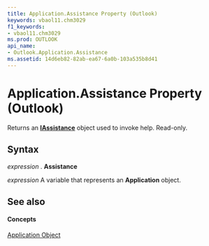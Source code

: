 ```yaml
---
title: Application.Assistance Property (Outlook)
keywords: vbaol11.chm3029
f1_keywords:
- vbaol11.chm3029
ms.prod: OUTLOOK
api_name:
- Outlook.Application.Assistance
ms.assetid: 14d6eb82-82ab-ea67-6a0b-103a535b8d41
---
```



# Application.Assistance Property (Outlook)

Returns an  **[IAssistance](http://msdn.microsoft.com/library/iassistance-object-office%28Office.15%29.aspx)** object used to invoke help. Read-only.


## Syntax

 _expression_ . **Assistance**

 _expression_ A variable that represents an **Application** object.


## See also


#### Concepts


[Application Object](application-object-outlook.md)


